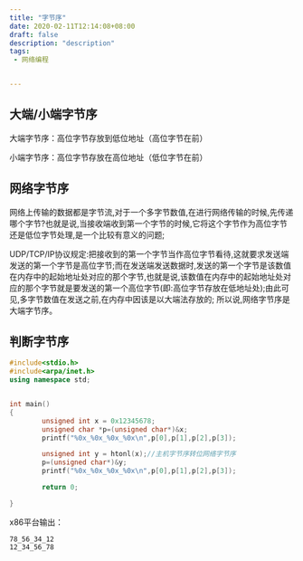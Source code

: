 ```yaml
---
title: "字节序"
date: 2020-02-11T12:14:08+08:00
draft: false
description: "description"
tags: 
 - 网络编程


---
```












 <!--more-->

## 大端/小端字节序

大端字节序：高位字节存放到低位地址（高位字节在前）

小端字节序：高位字节存放在高位地址（低位字节在前）



## 网络字节序

网络上传输的数据都是字节流,对于一个多字节数值,在进行网络传输的时候,先传递哪个字节?也就是说,当接收端收到第一个字节的时候,它将这个字节作为高位字节还是低位字节处理,是一个比较有意义的问题; 

UDP/TCP/IP协议规定:把接收到的第一个字节当作高位字节看待,这就要求发送端发送的第一个字节是高位字节;而在发送端发送数据时,发送的第一个字节是该数值在内存中的起始地址处对应的那个字节,也就是说,该数值在内存中的起始地址处对应的那个字节就是要发送的第一个高位字节(即:高位字节存放在低地址处);由此可见,多字节数值在发送之前,在内存中因该是以大端法存放的; 
所以说,网络字节序是大端字节序。



## 判断字节序

```c++
#include<stdio.h>
#include<arpa/inet.h>
using namespace std;


int main()
{
        unsigned int x = 0x12345678;
        unsigned char *p=(unsigned char*)&x;
        printf("%0x_%0x_%0x_%0x\n",p[0],p[1],p[2],p[3]);

        unsigned int y = htonl(x);//主机字节序转位网络字节序
        p=(unsigned char*)&y;
        printf("%0x_%0x_%0x_%0x\n",p[0],p[1],p[2],p[3]);

        return 0;

}
```

x86平台输出：

```
78_56_34_12
12_34_56_78
```

